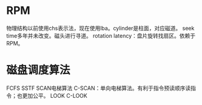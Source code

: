 # RPM

物理结构以前使用chs表示法，现在使用lba。cylinder是柱面，对应磁道。
seek time多年并未改变。磁头进行寻道。
rotation latency：盘片旋转找扇区。依赖于RPM。

# 磁盘调度算法

FCFS
SSTF
SCAN电梯算法
C-SCAN：单向电梯算法。有利于指令预读顺序读指令；也更加公平。
LOOK
C-LOOK